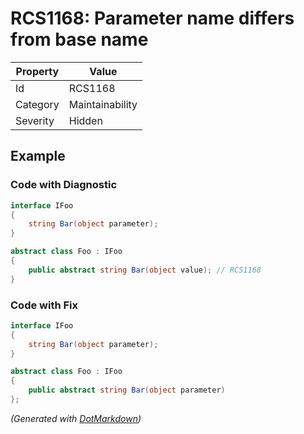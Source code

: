 # RCS1168: Parameter name differs from base name

| Property | Value           |
| -------- | --------------- |
| Id       | RCS1168         |
| Category | Maintainability |
| Severity | Hidden          |

## Example

### Code with Diagnostic

```csharp
interface IFoo
{
    string Bar(object parameter);
}

abstract class Foo : IFoo
{
    public abstract string Bar(object value); // RCS1168
}
```

### Code with Fix

```csharp
interface IFoo
{
    string Bar(object parameter);
}

abstract class Foo : IFoo
{
    public abstract string Bar(object parameter)
};
```


*\(Generated with [DotMarkdown](http://github.com/JosefPihrt/DotMarkdown)\)*